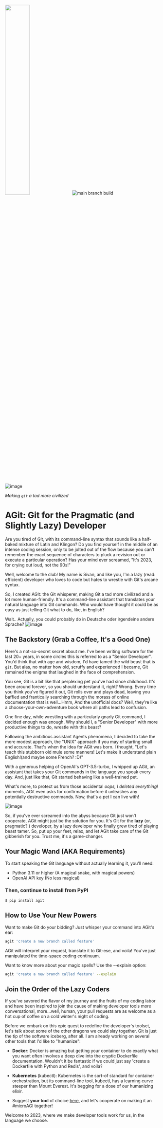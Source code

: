 <img src="https://github.com/sivang/agit/assets/310789/f9d68a5b-9a34-4bda-8055-a8059441b24e" width=40% height=40%> &nbsp; &nbsp; ![main branch build](https://github.com/microagi/agit/actions/workflows/python-package-main.yml/badge.svg?branch=main)

![image](https://github.com/microagi/agit/assets/310789/b3850251-76c0-4a14-b8c0-6dd873a1f39a)


*Making `git` a tad more civilized*


# AGit: Git for the Pragmatic (and Slightly Lazy) Developer

Are you tired of Git, with its command-line syntax that sounds like a half-baked mixture of Latin and Klingon? Do you find yourself in the middle of an intense coding session, only to be jolted out of the flow because you can't remember the exact sequence of characters to pluck a revision out or execute a particular operation? Has your mind ever screamed, "It's 2023, for crying out loud, not the 90s!"

Well, welcome to the club! My name is Sivan, and like you, I'm a lazy (read: efficient) developer who loves to code but hates to wrestle with Git's arcane syntax.

So, I created AGit: the Git whisperer, making Git a tad more civilized and a lot more human-friendly. It's a command-line assistant that translates your natural language into Git commands. Who would have thought it could be as easy as just telling Git what to do, like, in English? 

Wait.. Actually, you could probably do in Deutsche oder irgendeine andere Sprache?
![image](https://github.com/microagi/agit/assets/310789/fd1797c5-1f30-4f5a-a067-a146727de5ab)


## The Backstory (Grab a Coffee, It's a Good One)
Here's a not-so-secret secret about me. I've been writing software for the last 20+ years, in some circles this is referred to as a "Senior Developer". You'd think that with age and wisdom, I'd have tamed the wild beast that is `git`. But alas, no matter how old, scruffy and experienced I became, Git remained the enigma that laughed in the face of comprehension.

You see, Git is a bit like that perplexing pet you've had since childhood. It's been around forever, so you should understand it, right? Wrong. Every time you think you've figured it out, Git rolls over and plays dead, leaving you baffled and frantically searching through the morass of online documentation that is well...Hmm, And the unofficial docs? Well, they're like a choose-your-own-adventure book where all paths lead to confusion.

One fine day, while wrestling with a particularly gnarly Git command, I decided enough was enough. Why should I, a "Senior Developer" with more productive things to do, wrestle with this beast?

Following the ambitious assistant Agents phenomena, I decided to take the more modest approach, the "UNIX" approach if you may of starting small and accurate. That's when the idea for AGit was born. I thought, "Let's teach this stubborn old mule some manners! Let's make it understand plain English!(and maybe some French? :D)"

With a generous helping of OpenAI's GPT-3.5-turbo, I whipped up AGit, an assistant that takes your Git commands in the language you speak every day. And, just like that, Git started behaving like a well-trained pet.

What's more, to protect us from those accidental *oops, I deleted everything!* moments, AGit even asks for confirmation before it unleashes any potentially destructive commands. Now, that's a pet I can live with! 

![image](https://github.com/sivang/agit/assets/310789/fd641063-0e13-4084-b998-d453db6acb72)


So, if you've ever screamed into the abyss because Git just won't cooperate, AGit might just be the solution for you. It's Git for the **lazy** (or, pragmatic? ) developer, by a lazy developer who finally grew tired of playing beast tamer. So, put up your feet, relax, and let AGit take care of the Git gibberish for you. Trust me, it's a game-changer.
## Your Magic Wand (AKA Requirements)

To start speaking the Git language without actually learning it, you'll need:

- Python 3.11 or higher (A magical snake, with magical powers)
- OpenAI API key (No less magical)

### Then, continue to install from PyPI 

`$ pip install agit`

## How to Use Your New Powers

Want to make Git do your bidding? Just whisper your command into AGit's ear:

```bash
agit 'create a new branch called feature'
```

AGit will interpret your request, translate it to Git-ese, and voila! You've just manipulated the time-space coding continuum.

Want to know more about your magic spells? Use the --explain option:

```bash
agit 'create a new branch called feature' --explain
```


## Join the Order of the Lazy Coders

If you've savored the flavor of my journey and the fruits of my coding labor and have been inspired to join the cause of making developer tools more conversational, more...well, human, your pull requests are as welcome as a hot cup of coffee on a cold winter's night of coding.

Before we embark on this epic quest to redefine the developer's toolset, let's talk about some of the other dragons we could slay together. Git is just the tip of the software iceberg, after all. I am already working on several other tools that I'd like to "humanize":

  * **Docker**: Docker is amazing but getting your container to do exactly what you want often involves a deep dive into the cryptic Dockerfile documentation. Wouldn't it be fantastic if we could just say 'create a Dockerfile with Python and Redis', and voila?

  * **Kubernetes** (kubectl): Kubernetes is the sort-of standard for container orchestration, but its command-line tool, kubectl, has a learning curve steeper than Mount Everest. It's begging for a dose of our humanizing elixir.

  * Suggest **your tool** of choice [here](https://github.com/microagi/atools/issues/new), and let's cooperate on making it an #microAGI together!

Welcome to 2023, where we make developer tools work for us, in the language we choose.

